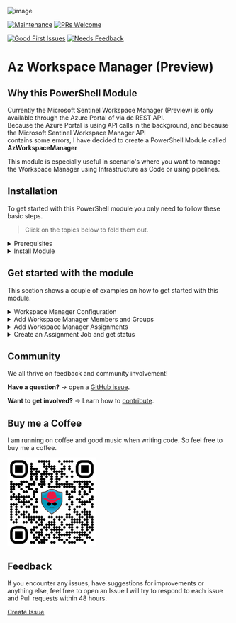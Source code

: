 ![image](https://github.com/SecureHats/AzWorkspaceManager/assets/40334679/9698c1d5-d89e-47d1-9ee3-410851073ec7)

[![Maintenance](https://img.shields.io/maintenance/yes/2023.svg?style=flat-square)]()
[![PRs Welcome](https://img.shields.io/badge/PRs-welcome-brightgreen.svg?style=flat-square)](http://makeapullrequest.com)  

[![Good First Issues](https://img.shields.io/github/issues/securehats/AzWorkspaceManager/good%20first%20issue?color=important&label=good%20first%20issue&style=flat)](https://github.com/securehats/AzWorkspaceManager/issues?q=is%3Aissue+is%3Aopen+label%3A%22good+first+issue%22)
[![Needs Feedback](https://img.shields.io/github/issues/securehats/AzWorkspaceManager/needs%20feedback?color=blue&label=needs%20feedback%20&style=flat)](https://github.com/securehats/AzWorkspaceManager/issues?q=is%3Aopen+is%3Aissue+label%3A%22needs+feedback%22)

# Az Workspace Manager (Preview)

## Why this PowerShell Module

Currently the Microsoft Sentinel Workspace Manager (Preview) is only available through the Azure Portal of via de REST API.  
Because the Azure Portal is using API calls in the background, and because the Microsoft Sentinel Workspace Manager API  
contains some errors, I have decided to create a PowerShell Module called **AzWorkspaceManager**

This module is especially useful in scenario's where you want to manage the Workspace Manager using Infrastructure as Code or using pipelines.

## Installation

To get started with this PowerShell module you only need to follow these basic steps.

> Click on the topics below to fold them out.

<details>

<summary>Prerequisites</summary>
<br/>

- [PowerShell Core](https://github.com/PowerShell/PowerShell)
- [Az.Accounts 2.10.0 or higher](https://www.powershellgallery.com/packages/Az.Accounts/2.12.5)
</details>

<details>
 <summary>Install Module</summary>
 
 ```powershell
Install-Module AzWorkspaceManager
 ```
 <br/>

</details>

 ## Get started with the module

This section shows a couple of examples on how to get started with this module.

<details>

<summary>Workspace Manager Configuration</summary>
<br/>

 ### Create a Workspace Manager configuration

Creating a Workspace Manager configuration in the parent Microsoft Sentinel instance.
  ```pwsh
  Add-AzWorkpaceManager -Name 'myWorkspace' -ResourceGroup 'myResourceGroup'
  ```
</br>
</br>

![Add-WorkspaceManager](https://github.com/SecureHats/AzWorkspaceManager/assets/40334679/759beecd-2768-4c74-952f-32b04c34ee2b)


</details>

<details>

<summary>Add Workspace Manager Members and Groups</summary>
<br/>

 ### Add a Workspace Manager Member

Creating Workspace Manager members in the Workspace Manager Configuration.

> To add a workspace member the identlty used has to have Microsoft Sentinel Contributor permissions on the target workspace.

```pwsh
$arguments = @{
    workspaceName = 'myWorkspace'
    resourceId    = $resourceId
    tenantId      = $tenantId
}

  Add-AzWorkpaceManagerMember @arguments
```
</br>

### Add a Workspace Manager Group

```pwsh
$arguments = @{
    workspaceName           = 'myWorkspace'
    name                    = 'myGroup'
    workspaceManagerMembers = 'mySecondWorkspace(f6426b36-04fa-4a41-a9e4-7f13abe34d55)'
}

  Add-AzWorkpaceManagerGroup @arguments
```
</br>

### Create a member and add through pipeline to group

```pwsh
$arguments = @{
    workspaceName = 'myWorkspace'
    resourceId    = $resourceId
    tenantId      = $tenantId
}

  Add-AzWorkpaceManagerMember @arguments | Add-AzWorkspaceManagerGroup -GroupName 'myGroup'
}

```

![Add-WorkspaceManagerMember-Group](https://github.com/SecureHats/AzWorkspaceManager/assets/40334679/a01048f2-3aca-4d64-bf01-8f0b669269f1)

</details>

<details>

<summary>Add Workspace Manager Assignments</summary>
<br/>

 ### Add a Workspace Manager Assignment

This example creates an empty assignment.  
Because the assignment name is not provided, the 'GroupName' value will be used.

```pwsh
$arguments = @{
    workspaceName = 'myWorkspace'
    groupName     = 'myGroup'
    resourceId    = $resourceId
}

  Add-AzWorkspaceManagerAssignment @arguments
```
</br>

### Add an Alert Rules to a Workspace Manager Assignment  

  This example adds the resourceId of an alert rule to an assignment

```pwsh
$arguments = @{
    workspaceName = 'myWorkspace'
    name          = 'myAssignment'
    groupName     = 'myGroup'
    resourceId    = $resourceId
}

  Add-AzWorkspaceManagerAssignment @arguments
```

### Add Alert Rules to a Workspace Manager Assignment  

  This example gets all saved searches and adds them to an assignment

```pwsh 
$SavedSearches = Get-AzWorkspaceManagerItem -WorkspaceName 'myWorkspace' -Type SavedSearches

$arguments = @{
    workspaceName = 'myWorkspace'
    name          = 'myAssignment'
    groupName     = 'myGroup'
    resourceId    = $SavedSearches.resourceId
}

  Add-AzWorkspaceManagerAssignment @arguments
```
</br>

</details>

<details>

<summary>Create an Assignment Job and get status </summary>
<br/>

 ### Adding a Workspace Manager Assignment Job

Creating a Workspace Manager assignment job.

```pwsh
$arguments = @{
    workspaceName = 'myWorkspace'
    name          = 'myAssignment'
}

  Add-AzWorkspaceManagerAssignmentJob @arguments
```
</br>


### Add a Workspace Manager Assignment Job for all assignments  

  This example creates an assignment job for each Workspace Manager assignment

```pwsh 
$arguments = @{
    workspaceName = 'myWorkspace'
}

  Get-AzWorkspaceManagerAssignment @arguments | Add-AzWorkspaceManagerAssignmentJob
```

### Get all Workspace Manager Assignment Jobs for an assignment  

  This example gets all jobs for a Workspace Manager Assignment

```pwsh 
$arguments = @{
    workspaceName = 'myWorkspace'
    name          = 'myAssignment'
}

  Get-AzWorkspaceManagerAssignmentJob @arguments
```
</br>

</details>

## Community

We all thrive on feedback and community involvement!

**Have a question?** → open a [GitHub issue](https://github.com/SecureHats/AzWorkspaceManager/issues/new/choose).

**Want to get involved?** → Learn how to [contribute](https://github.com/SecureHats/AzWorkspaceManager/blob/main/CONTRIBUTING.md).

## Buy me a Coffee

I am running on coffee and good music when writing code. So feel free to buy me a coffee.
  
  
<img src="./media/bmc.png" width="200" height="200" />


## Feedback

If you encounter any issues, have suggestions for improvements or anything else, feel free to open an Issue
I will try to respond to each issue and Pull requests within 48 hours.

[Create Issue](../../issues/new/choose)
